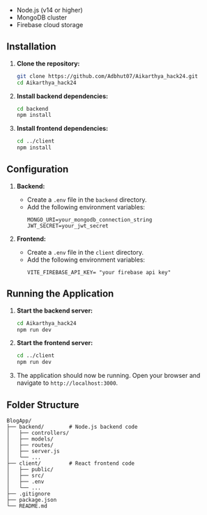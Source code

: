 - Node.js (v14 or higher)
- MongoDB cluster
- Firebase cloud storage

## Installation

1. **Clone the repository:**
    ```bash
    git clone https://github.com/Adbhut07/Aikarthya_hack24.git
    cd Aikarthya_hack24
    ```

2. **Install backend dependencies:**
    ```bash
    cd backend
    npm install
    ```

3. **Install frontend dependencies:**
    ```bash
    cd ../client
    npm install
    ```

## Configuration

1. **Backend:**
   - Create a `.env` file in the `backend` directory.
   - Add the following environment variables:
     ```
     MONGO_URI=your_mongodb_connection_string
     JWT_SECRET=your_jwt_secret
     ```

2. **Frontend:**
   - Create a `.env` file in the `client` directory.
   - Add the following environment variables:
     ```
     VITE_FIREBASE_API_KEY= "your firebase api key"
     ```

## Running the Application

1. **Start the backend server:**
    ```bash
    cd Aikarthya_hack24
    npm run dev
    ```

2. **Start the frontend server:**
    ```bash
    cd ../client
    npm run dev
    ```

3. The application should now be running. Open your browser and navigate to `http://localhost:3000`.

## Folder Structure

```
BlogApp/
├── backend/        # Node.js backend code
│   ├── controllers/
│   ├── models/
│   ├── routes/
│   ├── server.js
│   └── ...
├── client/         # React frontend code
│   ├── public/
│   ├── src/
│   ├── .env
│   └── ...
├── .gitignore
├── package.json
└── README.md
```

